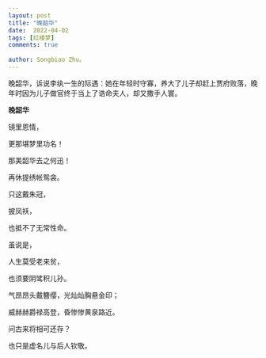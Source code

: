 ```yaml
---
layout: post
title: "晚韶华"
date:  2022-04-02
tags: [红楼梦]
comments: true
 
author: Songbiao Zhu。
---
```


晚韶华，诉说李纨一生的际遇：她在年轻时守寡，养大了儿子却赶上贾府败落，晚年时因为儿子做官终于当上了诰命夫人，却又撒手人寰。



<!-- more -->



**晚韶华**



镜里恩情，

更那堪梦里功名！

那美韶华去之何迅！

再休提绣帐鸳衾。

只这戴朱冠，

披凤袄，

也抵不了无常性命。

虽说是，

人生莫受老来贫，

也须要阴骘积儿孙。

气昂昂头戴簪缨，光灿灿胸悬金印；

威赫赫爵禄高登，昏惨惨黄泉路近。

问古来将相可还存？

也只是虚名儿与后人钦敬。